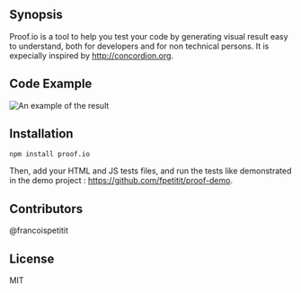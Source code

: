 ## Synopsis

Proof.io is a tool to help you test your code by generating visual result easy to understand, both for developers and for non technical persons.
It is expecially inspired by http://concordion.org.

## Code Example

![An example of the result](https://dl.dropboxusercontent.com/u/1947183/proof-test-1.png)

## Installation

```
npm install proof.io
```

Then, add your HTML and JS tests files, and run the tests like demonstrated in the demo project :
https://github.com/fpetitit/proof-demo.

## Contributors

@francoispetitit

## License

MIT